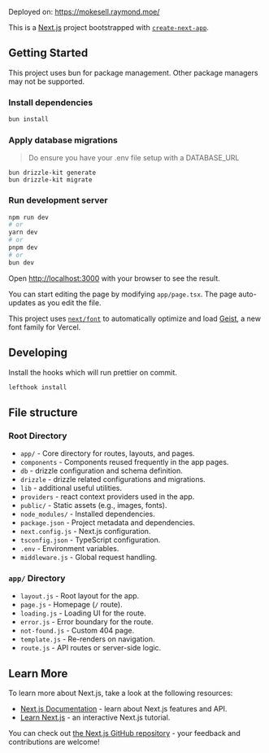 Deployed on: https://mokesell.raymond.moe/

This is a [Next.js](https://nextjs.org) project bootstrapped with [`create-next-app`](https://nextjs.org/docs/app/api-reference/cli/create-next-app).

## Getting Started
This project uses bun for package management. Other package managers may not be supported.

### Install dependencies
```bash
bun install
```

### Apply database migrations
> Do ensure you have your .env file setup with a DATABASE_URL
```shell
bun drizzle-kit generate
bun drizzle-kit migrate
```

### Run development server
```bash
npm run dev
# or
yarn dev
# or
pnpm dev
# or
bun dev
```

Open [http://localhost:3000](http://localhost:3000) with your browser to see the result.

You can start editing the page by modifying `app/page.tsx`. The page auto-updates as you edit the file.

This project uses [`next/font`](https://nextjs.org/docs/app/building-your-application/optimizing/fonts) to automatically optimize and load [Geist](https://vercel.com/font), a new font family for Vercel.


## Developing
Install the hooks which will run prettier on commit.
```bash
lefthook install
```

## File structure
### Root Directory
- `app/` - Core directory for routes, layouts, and pages.
- `components` - Components reused frequently in the app pages.
- `db` - drizzle configuration and schema definition.
- `drizzle` - drizzle related configurations and migrations.
- `lib` - additional useful utilities.
- `providers` - react context providers used in the app.
- `public/` - Static assets (e.g., images, fonts).
- `node_modules/` - Installed dependencies.
- `package.json` - Project metadata and dependencies.
- `next.config.js` - Next.js configuration.
- `tsconfig.json` - TypeScript configuration.
- `.env` - Environment variables.
- `middleware.js` - Global request handling.

### `app/` Directory
- `layout.js` - Root layout for the app.
- `page.js` - Homepage (`/` route).
- `loading.js` - Loading UI for the route.
- `error.js` - Error boundary for the route.
- `not-found.js` - Custom 404 page.
- `template.js` - Re-renders on navigation.
- `route.js` - API routes or server-side logic.

## Learn More

To learn more about Next.js, take a look at the following resources:

- [Next.js Documentation](https://nextjs.org/docs) - learn about Next.js features and API.
- [Learn Next.js](https://nextjs.org/learn) - an interactive Next.js tutorial.

You can check out [the Next.js GitHub repository](https://github.com/vercel/next.js) - your feedback and contributions are welcome!
